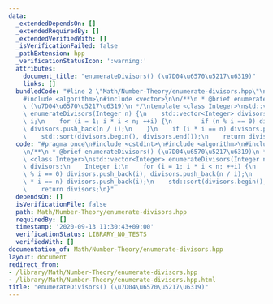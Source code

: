 ```yaml
---
data:
  _extendedDependsOn: []
  _extendedRequiredBy: []
  _extendedVerifiedWith: []
  _isVerificationFailed: false
  _pathExtension: hpp
  _verificationStatusIcon: ':warning:'
  attributes:
    document_title: "enumerateDivisors() (\u7D04\u6570\u5217\u6319)"
    links: []
  bundledCode: "#line 2 \"Math/Number-Theory/enumerate-divisors.hpp\"\n#include <cstdint>\n\
    #include <algorithm>\n#include <vector>\n\n/**\n * @brief enumerateDivisors()\
    \ (\u7D04\u6570\u5217\u6319)\n */\ntemplate <class Integer>\nstd::vector<Integer>\
    \ enumerateDivisors(Integer n) {\n    std::vector<Integer> divisors;\n    Integer\
    \ i;\n    for (i = 1; i * i < n; ++i) {\n        if (n % i == 0) divisors.push_back(i),\
    \ divisors.push_back(n / i);\n    }\n    if (i * i == n) divisors.push_back(i);\n\
    \    std::sort(divisors.begin(), divisors.end());\n    return divisors;\n}\n"
  code: "#pragma once\n#include <cstdint>\n#include <algorithm>\n#include <vector>\n\
    \n/**\n * @brief enumerateDivisors() (\u7D04\u6570\u5217\u6319)\n */\ntemplate\
    \ <class Integer>\nstd::vector<Integer> enumerateDivisors(Integer n) {\n    std::vector<Integer>\
    \ divisors;\n    Integer i;\n    for (i = 1; i * i < n; ++i) {\n        if (n\
    \ % i == 0) divisors.push_back(i), divisors.push_back(n / i);\n    }\n    if (i\
    \ * i == n) divisors.push_back(i);\n    std::sort(divisors.begin(), divisors.end());\n\
    \    return divisors;\n}"
  dependsOn: []
  isVerificationFile: false
  path: Math/Number-Theory/enumerate-divisors.hpp
  requiredBy: []
  timestamp: '2020-09-13 11:30:43+09:00'
  verificationStatus: LIBRARY_NO_TESTS
  verifiedWith: []
documentation_of: Math/Number-Theory/enumerate-divisors.hpp
layout: document
redirect_from:
- /library/Math/Number-Theory/enumerate-divisors.hpp
- /library/Math/Number-Theory/enumerate-divisors.hpp.html
title: "enumerateDivisors() (\u7D04\u6570\u5217\u6319)"
---
```

